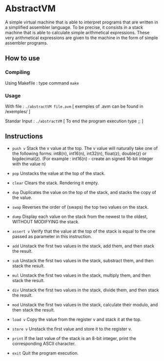 # AbstractVM
A simple virtual machine that is able to interpret programs that are written in a simplified assembler language. To be precise, it consists in a stack machine that is able to calculate simple arithmetical expressions. These very arithmetical expressions are given to the machine in the form of simple assembler programs.

## **How to use**

### Compiling
Using Makefile : type command `make`

### Usage
With file : `./abstractVM file.avm` [ exemples of .avm can be found in /exemples/ ]

Standar Input : `./abstractVM` [ To end the program execution type ;; ]

## **Instructions**
- `push v` Stack the v value at the top. The v value will naturally take one of the following forms: int8(n), int16(n), int32(n), float(z), double(z) or bigdecimal(z). (For example : int16(n) - create an signed 16-bit integer with the value n)

- `pop` Unstacks the value at the top of the stack.

- `clear` Clears the stack. Rendering it empty.

- `dup` Duplicates the value on the top of the stack, and stacks the copy of the value.

- `swap` Reverses the order of (swaps) the top two values on the stack.

- `dump` Display each value on the stack from the newest to the oldest, WITHOUT MODIFYING the stack.

- `assert v` Verify that the value at the top of the stack is equal to the one passed as parameter in this instruction.

- `add` Unstack the first two values in the stack, add them, and then stack the result.

- `sub` Unstack the first two values in the stack, substract them, and then stack the result.

- `mul` Unstack the first two values in the stack, multiply them, and then stack the result.

- `div` Unstack the first two values in the stack, divide them, and then stack the result.

- `mod` Unstack the first two values in the stack, calculate their modulo, and then stack the result.

- `load v` Copy the value from the register v and stack it at the top.

- `store v` Unstack the first value and store it to the register v.

- `print` If the last value of the stack is an 8-bit integer, print the corresponding ASCII character.

- `exit` Quit the program execution.
